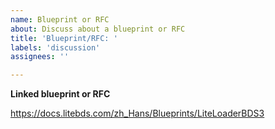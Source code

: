 ```yaml
---
name: Blueprint or RFC
about: Discuss about a blueprint or RFC
title: 'Blueprint/RFC: '
labels: 'discussion'
assignees: ''

---
```


**Linked blueprint or RFC**

<!-- A link to the blueprint or RFC in the documentation -->

<https://docs.litebds.com/zh_Hans/Blueprints/LiteLoaderBDS3>